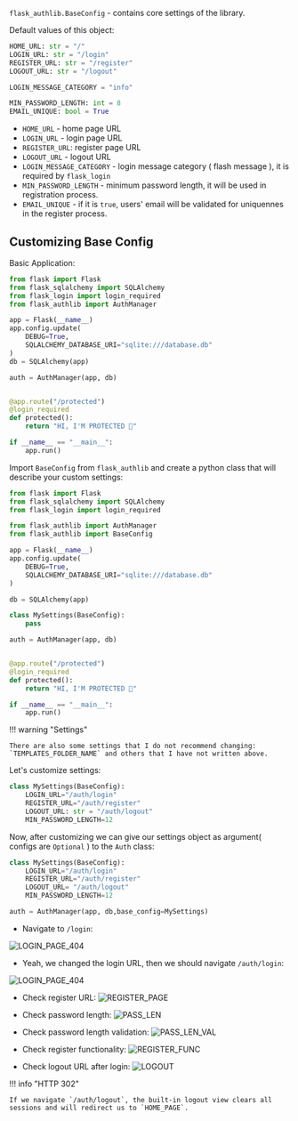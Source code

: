 `flask_authlib.BaseConfig` - contains core settings of the library.

Default values of this object:

```python
HOME_URL: str = "/"
LOGIN_URL: str = "/login"
REGISTER_URL: str = "/register"
LOGOUT_URL: str = "/logout"

LOGIN_MESSAGE_CATEGORY = "info"

MIN_PASSWORD_LENGTH: int = 8
EMAIL_UNIQUE: bool = True
```

- `HOME_URL` - home page URL
- `LOGIN_URL` - login page URL
- `REGISTER_URL`: register page URL
- `LOGOUT_URL` - logout URL
- `LOGIN_MESSAGE_CATEGORY` - login message category ( flash message ), it is required by `flask_login`
- `MIN_PASSWORD_LENGTH` - minimum password length, it will be used in registration process.
- `EMAIL_UNIQUE` - if it is `true`, users' email will be validated for uniquennes in the register process.

## Customizing Base Config

Basic Application:

```python
from flask import Flask
from flask_sqlalchemy import SQLAlchemy
from flask_login import login_required
from flask_authlib import AuthManager

app = Flask(__name__)
app.config.update(
    DEBUG=True,
    SQLALCHEMY_DATABASE_URI="sqlite:///database.db"
)
db = SQLAlchemy(app)

auth = AuthManager(app, db)


@app.route("/protected")
@login_required
def protected():
    return "HI, I'M PROTECTED 👋"

if __name__ == "__main__":
    app.run()
```

Import `BaseConfig` from `flask_authlib` and create a python class that will describe your custom settings:

```python hl_lines="6 16-17"
from flask import Flask
from flask_sqlalchemy import SQLAlchemy
from flask_login import login_required

from flask_authlib import AuthManager
from flask_authlib import BaseConfig

app = Flask(__name__)
app.config.update(
    DEBUG=True,
    SQLALCHEMY_DATABASE_URI="sqlite:///database.db"
)

db = SQLAlchemy(app)

class MySettings(BaseConfig):
    pass

auth = AuthManager(app, db)


@app.route("/protected")
@login_required
def protected():
    return "HI, I'M PROTECTED 👋"

if __name__ == "__main__":
    app.run()
```

!!! warning "Settings"

    There are also some settings that I do not recommend changing: `TEMPLATES_FOLDER_NAME` and others that I have not written above.

Let's customize settings:

```python
class MySettings(BaseConfig):
    LOGIN_URL="/auth/login"
    REGISTER_URL="/auth/register"
    LOGOUT_URL: str = "/auth/logout"
    MIN_PASSWORD_LENGTH=12
```

Now, after customizing we can give our settings object as argument( configs are `Optional` ) to the `Auth` class:

```python hl_lines="7"
class MySettings(BaseConfig):
    LOGIN_URL="/auth/login"
    REGISTER_URL="/auth/register"
    LOGOUT_URL= "/auth/logout"
    MIN_PASSWORD_LENGTH=12

auth = AuthManager(app, db,base_config=MySettings)
```

- Navigate to `/login`:

![LOGIN_PAGE_404](../assets/screenshots/14.PNG)

- Yeah, we changed the login URL, then we should navigate `/auth/login`:

![LOGIN_PAGE_404](../assets/screenshots/15.PNG)

- Check register URL:
  ![REGISTER_PAGE](../assets/screenshots/16.PNG)

- Check password length:
  ![PASS_LEN](../assets/screenshots/17.PNG)

- Check password length validation:
  ![PASS_LEN_VAL](../assets/screenshots/18.PNG)

- Check register functionality:
  ![REGISTER_FUNC](../assets/screenshots/19.PNG)

- Check logout URL after login:
  ![LOGOUT](../assets/screenshots/20.PNG)

!!! info "HTTP 302"

    If we navigate `/auth/logout`, the built-in logout view clears all sessions and will redirect us to `HOME_PAGE`.
